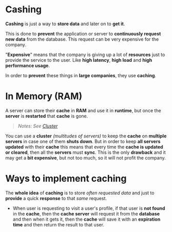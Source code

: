 # Cashing

**Cashing** is just a way to **store data** and later on to **get it**.

This is done to **prevent** the application or server to **continuously request new data** from the database.
This request can be very expensive for the company. 

"**Expensive**" means that the company is giving up a lot of **resources** just to provide the service to the user.
Like **high latency**, **high load** and **high performance usage**.

In order to **prevent** these things in **large companies**, they use **caching**.

# In Memory (RAM)

A server can store their **cache** in **RAM** and use it in **runtime**, but once the **server** is **restarted** that **cache** is gone.

>*Notes: See [Cluster](/DevNotes/system_design/cluster)*

You can use a **cluster** *(multitudes of servers)* to keep the **cache** on **multiple servers** in case one of them **shuts down**. 
But in order to keep **all servers updated**  with their **cache** this means that every time the **cache is updated or cleared**, then all the **servers** must **sync**. This is the only **drawback** and it may get a **bit expensive**, but not too much, so it will not profit the company.

# Ways to implement caching

The **whole idea** of **caching** is to store *often requested data* and just to **provide** a quick **response** to that *same* request.

- When user is requesting to visit a user's profile, if that user is **not found** in the **cache**, then the **cache server** will request it from the **database** and then when it gets it, then the **cache** will save it with an **expiration time** and then return the result to that user.



